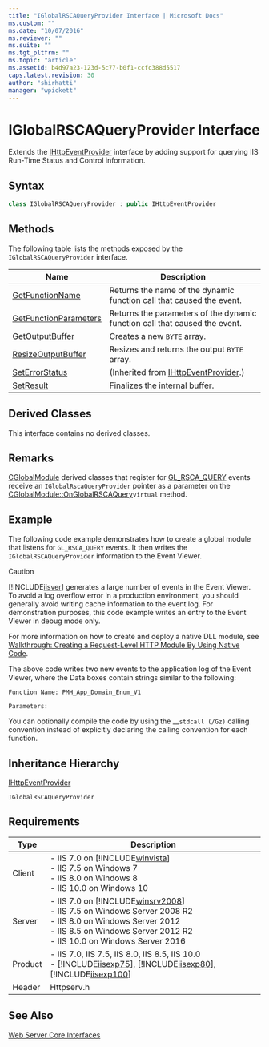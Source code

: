 ```yaml
---
title: "IGlobalRSCAQueryProvider Interface | Microsoft Docs"
ms.custom: ""
ms.date: "10/07/2016"
ms.reviewer: ""
ms.suite: ""
ms.tgt_pltfrm: ""
ms.topic: "article"
ms.assetid: b4d97a23-123d-5c77-b0f1-ccfc388d5517
caps.latest.revision: 30
author: "shirhatti"
manager: "wpickett"
---
```

# IGlobalRSCAQueryProvider Interface
Extends the [IHttpEventProvider](../../web-development-reference\webdev-native-api-reference/ihttpeventprovider-interface.md) interface by adding support for querying IIS Run-Time Status and Control information.  
  
## Syntax  
  
```cpp  
class IGlobalRSCAQueryProvider : public IHttpEventProvider  
```  
  
## Methods  
 The following table lists the methods exposed by the `IGlobalRSCAQueryProvider` interface.  
  
|Name|Description|  
|----------|-----------------|  
|[GetFunctionName](../../web-development-reference\webdev-native-api-reference/iglobalrscaqueryprovider-getfunctionname-method.md)|Returns the name of the dynamic function call that caused the event.|  
|[GetFunctionParameters](../../web-development-reference\webdev-native-api-reference/iglobalrscaqueryprovider-getfunctionparameters-method.md)|Returns the parameters of the dynamic function call that caused the event.|  
|[GetOutputBuffer](../../web-development-reference\webdev-native-api-reference/iglobalrscaqueryprovider-getoutputbuffer-method.md)|Creates a new `BYTE` array.|  
|[ResizeOutputBuffer](../../web-development-reference\webdev-native-api-reference/iglobalrscaqueryprovider-resizeoutputbuffer-method.md)|Resizes and returns the output `BYTE` array.|  
|[SetErrorStatus](../../web-development-reference\webdev-native-api-reference/ihttpeventprovider-seterrorstatus-method.md)|(Inherited from [IHttpEventProvider](../../web-development-reference\webdev-native-api-reference/ihttpeventprovider-interface.md).)|  
|[SetResult](../../web-development-reference\webdev-native-api-reference/iglobalrscaqueryprovider-setresult-method.md)|Finalizes the internal buffer.|  
  
## Derived Classes  
 This interface contains no derived classes.  
  
## Remarks  
 [CGlobalModule](../../web-development-reference\webdev-native-api-reference/cglobalmodule-class.md) derived classes that register for [GL_RSCA_QUERY](../../web-development-reference\webdev-native-api-reference/request-processing-constants.md) events receive an `IGlobalRscaQueryProvider` pointer as a parameter on the [CGlobalModule::OnGlobalRSCAQuery](../../web-development-reference\webdev-native-api-reference/cglobalmodule-onglobalrscaquery-method.md)`virtual` method.  
  
## Example  
 The following code example demonstrates how to create a global module that listens for `GL_RSCA_QUERY` events. It then writes the `IGlobalRSCAQueryProvider` information to the Event Viewer.  
  
> [!CAUTION]
>  [!INCLUDE[iisver](../../wmi-provider/includes/iisver-md.md)] generates a large number of events in the Event Viewer. To avoid a log overflow error in a production environment, you should generally avoid writing cache information to the event log. For demonstration purposes, this code example writes an entry to the Event Viewer in debug mode only.  
  
<!-- TODO: review snippet reference  [!CODE [IGlobalRSCAQueryProvider#1](IGlobalRSCAQueryProvider#1)]  -->  
  
 For more information on how to create and deploy a native DLL module, see [Walkthrough: Creating a Request-Level HTTP Module By Using Native Code](../../web-development-reference\native-code-development-overview\walkthrough-creating-a-request-level-http-module-by-using-native-code.md).  
  
 The above code writes two new events to the application log of the Event Viewer, where the Data boxes contain strings similar to the following:  
  
```  
Function Name: PMH_App_Domain_Enum_V1  
```  
  
```  
Parameters:  
```  
  
 You can optionally compile the code by using the __`stdcall (/Gz)` calling convention instead of explicitly declaring the calling convention for each function.  
  
## Inheritance Hierarchy  
 [IHttpEventProvider](../../web-development-reference\webdev-native-api-reference/ihttpeventprovider-interface.md)  
  
 `IGlobalRSCAQueryProvider`  
  
## Requirements  
  
|Type|Description|  
|----------|-----------------|  
|Client|-   IIS 7.0 on [!INCLUDE[winvista](../../wmi-provider/includes/winvista-md.md)]<br />-   IIS 7.5 on Windows 7<br />-   IIS 8.0 on Windows 8<br />-   IIS 10.0 on Windows 10|  
|Server|-   IIS 7.0 on [!INCLUDE[winsrv2008](../../wmi-provider/includes/winsrv2008-md.md)]<br />-   IIS 7.5 on Windows Server 2008 R2<br />-   IIS 8.0 on Windows Server 2012<br />-   IIS 8.5 on Windows Server 2012 R2<br />-   IIS 10.0 on Windows Server 2016|  
|Product|-   IIS 7.0, IIS 7.5, IIS 8.0, IIS 8.5, IIS 10.0<br />-   [!INCLUDE[iisexp75](../../web-development-reference/native-code-api-reference/includes/iisexp75-md.md)], [!INCLUDE[iisexp80](../../web-development-reference/native-code-api-reference/includes/iisexp80-md.md)], [!INCLUDE[iisexp100](../../web-development-reference/native-code-api-reference/includes/iisexp100-md.md)]|  
|Header|Httpserv.h|  
  
## See Also  
 [Web Server Core Interfaces](../../web-development-reference\webdev-native-api-reference/web-server-core-interfaces.md)